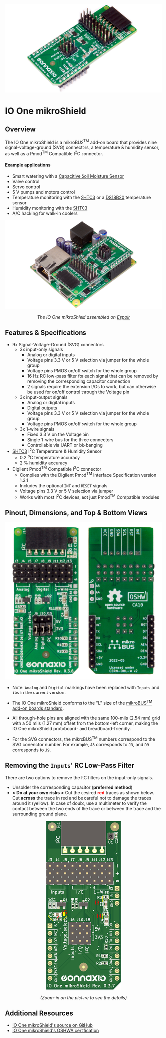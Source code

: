 <center>

![IO_One_mikroShield_iso](./io-one-mikroshield-angle-01.jpg)

</center>

# IO One mikroShield

## Overview

The IO One mikroShield is a mikroBUS<sup>TM</sup> add-on board that provides nine signal-voltage-ground (SVG) connectors, a temperature & humidity sensor, as well as a Pmod<sup>TM</sup> Compatible I<sup>2</sup>C connector.

#### Example applications
- Smart watering with a [Capacitive Soil Moisture Sensor](https://www.aliexpress.com/wholesale?catId=0&initiative_id=SB_20220617093542&SearchText=capacitive+soil+moisture+sensor)
- Valve control
- Servo control
- 5 V pumps and motors control
- Temperature monitoring with the [SHTC3](https://sensirion.com/media/documents/643F9C8E/6164081E/Sensirion_Humidity_Sensors_SHTC3_Datasheet.pdf) or a [DS18B20](https://datasheets.maximintegrated.com/en/ds/DS18B20.pdf) temperature sensor
- Humidity monitoring with the [SHTC3](https://sensirion.com/media/documents/643F9C8E/6164081E/Sensirion_Humidity_Sensors_SHTC3_Datasheet.pdf)
- A/C hacking for walk-in coolers

<center>

![IO_One_mikroShield_iso](./espoir-assembly-01.jpg)

*The IO One mikroShield assembled on [Espoir](https://docs.connaxio.com/espoir/hardware.html)*

</center>


## Features & Specifications

- 9x Signal-Voltage-Ground (SVG) connectors
  - 3x input-only signals
    - Analog or digital inputs
    - Voltage pins 3.3 V or 5 V selection via jumper for the whole group
    - Voltage pins PMOS on/off switch for the whole group
    - 16 Hz RC low-pass filter for each signal that can be removed by removing the corresponding capacitor connection
    - 2 signals require the extension I/Os to work, but can otherwise be used for on/off control through the Voltage pin
  - 3x input-output signals
    - Analog or digital inputs
    - Digital outputs
    - Voltage pins 3.3 V or 5 V selection via jumper for the whole group
    - Voltage pins PMOS on/off switch for the whole group
  - 3x 1-wire signals
    - Fixed 3.3 V on the Voltage pin
    - Single 1-wire bus for the three connectors
    - Controllable via UART or bit-banging
- [SHTC3](https://sensirion.com/media/documents/643F9C8E/6164081E/Sensirion_Humidity_Sensors_SHTC3_Datasheet.pdf) I<sup>2</sup>C Temperature & Humidity Sensor
  - 0.2 <sup>o</sup>C temperature accuracy
  - 2 % humidity accuracy
- Digilent Pmod<sup>TM</sup> Compatible I<sup>2</sup>C connector
  - Complies with the Digilent Pmod<sup>TM</sup> Interface Specification version 1.3.1
  - Includes the optional `INT` and `RESET` signals
  - Voltage pins 3.3 V or 5 V selection via jumper
  - Works with most I<sup>2</sup>C devices, not just Pmod<sup>TM</sup> Compatible modules

## Pinout, Dimensions, and Top & Bottom Views

<center>

![IO_One_mikroShield_front_bottom](./io-one-mikroshield-front-bottom.jpg)

</center>

- Note: `Analog` and `Digital` markings have been replaced with `Inputs` and `IOs` in the current version.

- The IO One mikroShield conforms to the "L" size of the [mikroBUS<sup>TM</sup> add-on boards standard](https://download.mikroe.com/documents/standards/mikrobus/mikrobus-add-on%20boards-standard.pdf).

- All through-hole pins are aligned with the same 100-mils (2.54 mm) grid with a 50 mils (1.27 mm) offset from the bottom-left corner, making the IO One mikroShield protoboard- and breadboard-friendly.

- For the SVG connectors, the mikroBUS<sup>TM</sup> numbers correspond to the SVG conenctor number. For example, `A3` corresponds to `J3`, and `D9` corresponds to `J9`.

## Removing the `Inputs`' RC Low-Pass Filter
There are two options to remove the RC filters on the input-only signals.
- Unsolder the corresponding capacitor (**preferred method**)
- **> Do at your own risks <** Cut the desired <span style="color:red">**red**</span> traces as shown below. Cut **across** the trace in red and be careful not to damage the traces around it (yellow). In case of doubt, use a multimeter to verify the contact between the two ends of the trace or between the trace and the surrounding ground plane.

<center>

<img src="./io-one-mikroshield-cut-rc.jpg" alt="IO_One_mikroShield_cut_rc" height="540"/>

*(Zoom-in on the picture to see the details)*

</center>


## Additional Resources
- [IO One mikroShield's source on GitHub](https://github.com/Connaxio/io-one-mikroshield)
- [IO One mikroShield's OSHWA certification](https://certification.oshwa.org/ca000010.html)
  
